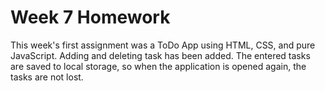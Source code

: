 # Week 7 Homework

This week's first assignment was a ToDo App using HTML, CSS, and pure JavaScript. Adding and deleting task has been added. The entered tasks are saved to local storage, so when the application is opened again, the tasks are not lost.